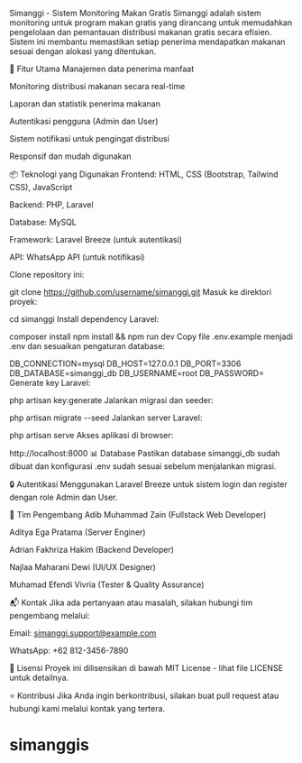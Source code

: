 Simanggi - Sistem Monitoring Makan Gratis
Simanggi adalah sistem monitoring untuk program makan gratis yang dirancang untuk memudahkan pengelolaan dan pemantauan distribusi makanan gratis secara efisien. Sistem ini membantu memastikan setiap penerima mendapatkan makanan sesuai dengan alokasi yang ditentukan.

🚀 Fitur Utama
Manajemen data penerima manfaat

Monitoring distribusi makanan secara real-time

Laporan dan statistik penerima makanan

Autentikasi pengguna (Admin dan User)

Sistem notifikasi untuk pengingat distribusi

Responsif dan mudah digunakan

📦 Teknologi yang Digunakan
Frontend: HTML, CSS (Bootstrap, Tailwind CSS), JavaScript

Backend: PHP, Laravel

Database: MySQL

Framework: Laravel Breeze (untuk autentikasi)

API: WhatsApp API (untuk notifikasi)

Clone repository ini:

git clone https://github.com/username/simanggi.git
Masuk ke direktori proyek:

cd simanggi
Install dependency Laravel:

composer install
npm install && npm run dev
Copy file .env.example menjadi .env dan sesuaikan pengaturan database:

DB_CONNECTION=mysql
DB_HOST=127.0.0.1
DB_PORT=3306
DB_DATABASE=simanggi_db
DB_USERNAME=root
DB_PASSWORD=
Generate key Laravel:

php artisan key:generate
Jalankan migrasi dan seeder:

php artisan migrate --seed
Jalankan server Laravel:

php artisan serve
Akses aplikasi di browser:

http://localhost:8000
📊 Database
Pastikan database simanggi_db sudah dibuat dan konfigurasi .env sudah sesuai sebelum menjalankan migrasi.

🔒 Autentikasi
Menggunakan Laravel Breeze untuk sistem login dan register dengan role Admin dan User.

👥 Tim Pengembang
Adib Muhammad Zain (Fullstack Web Developer)

Aditya Ega Pratama (Server Enginer)

Adrian Fakhriza Hakim (Backend Developer)

Najlaa Maharani Dewi (UI/UX Designer)

Muhamad Efendi Vivria (Tester & Quality Assurance)

📬 Kontak
Jika ada pertanyaan atau masalah, silakan hubungi tim pengembang melalui:

Email: simanggi.support@example.com

WhatsApp: +62 812-3456-7890

📝 Lisensi
Proyek ini dilisensikan di bawah MIT License - lihat file LICENSE untuk detailnya.

⭐ Kontribusi
Jika Anda ingin berkontribusi, silakan buat pull request atau hubungi kami melalui kontak yang tertera.

# simanggis

